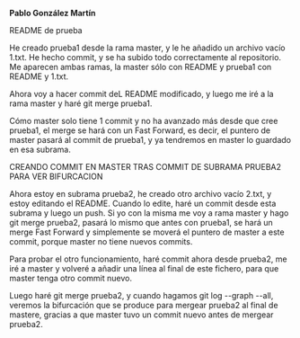 **Pablo González Martín**

README de prueba

He creado prueba1 desde la rama master, y le he añadido un archivo vacío 1.txt. He hecho commit, y se ha subido todo correctamente al repositorio. Me aparecen ambas ramas, la master sólo con README y prueba1 con README y 1.txt.

Ahora voy a hacer commit deL README modificado, y luego me iré a la rama master y haré git merge prueba1.

Cómo master solo tiene 1 commit y no ha avanzado más desde que cree prueba1, el merge se hará con un Fast Forward, es decir, el puntero de master pasará al commit de prueba1, y ya tendremos en master lo guardado en esa subrama.


CREANDO COMMIT EN MASTER TRAS COMMIT DE SUBRAMA PRUEBA2 PARA VER BIFURCACION

Ahora estoy en subrama prueba2, he creado otro archivo vacío 2.txt, y estoy editando el README. Cuando lo edite, haré un commit desde esta subrama y luego un push. Si yo con la misma me voy a rama master y hago git merge prueba2, pasará lo mismo que antes con prueba1, se hará un merge Fast Forward y simplemente se moverá el puntero de master a este commit, porque master no tiene nuevos commits.

Para probar el otro funcionamiento, haré commit ahora desde prueba2, me iré a master y volveré a añadir una línea al final de este fichero, para que master tenga otro commit nuevo.

Luego haré git merge prueba2, y cuando hagamos git log --graph --all, veremos la bifurcación que se produce para mergear prueba2 al final de mastere, gracias a que master tuvo un commit nuevo antes de mergear prueba2.

